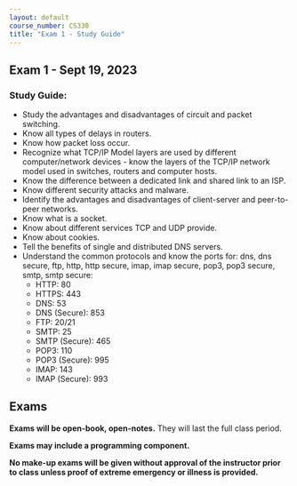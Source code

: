 ```yaml
---
layout: default
course_number: CS330
title: "Exam 1 - Study Guide"
---
```


Exam 1 - Sept 19, 2023
-----------------------

### Study Guide:
- Study the advantages and disadvantages of circuit and packet switching.
- Know all types of delays in routers.
- Know how packet loss occur.
- Recognize what TCP/IP Model layers are used by different computer/network devices - know the layers of the TCP/IP network model used in switches, routers and computer hosts.
- Know the difference between a dedicated link and shared link to an ISP.
- Know different security attacks and malware.
- Identify the advantages and disadvantages of client-server and peer-to-peer networks.
- Know what is a socket.
- Know about different services TCP and UDP provide.
- Know about cookies.
- Tell the benefits of single and distributed DNS servers.
- Understand the common protocols and know the ports for: dns, dns secure, ftp, http, http secure, imap, imap secure, pop3, pop3 secure, smtp, smtp secure:
  - HTTP: 80
  - HTTPS: 443
  - DNS: 53
  - DNS (Secure): 853
  - FTP: 20/21
  - SMTP: 25
  - SMTP (Secure): 465
  - POP3: 110
  - POP3 (Secure): 995
  - IMAP: 143
  - IMAP (Secure): 993

Exams
-----------------

<strong>Exams will be open-book, open-notes.</strong> They will last the full class period.

<strong>Exams may include a programming component.</strong>

<strong>No make-up exams will be given without approval of the instructor prior to class unless proof of extreme emergency or illness is provided.</strong>
